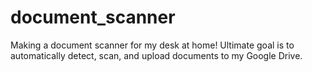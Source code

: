 # document_scanner
Making a document scanner for my desk at home! Ultimate goal is to automatically detect, scan, and upload documents to my Google Drive. 
